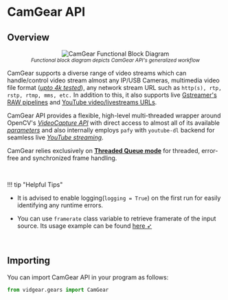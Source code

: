 <!--
===============================================
vidgear library source-code is deployed under the Apache 2.0 License:

Copyright (c) 2019-2020 Abhishek Thakur(@abhiTronix) <abhi.una12@gmail.com>

Licensed under the Apache License, Version 2.0 (the "License");
you may not use this file except in compliance with the License.
You may obtain a copy of the License at

   http://www.apache.org/licenses/LICENSE-2.0

Unless required by applicable law or agreed to in writing, software
distributed under the License is distributed on an "AS IS" BASIS,
WITHOUT WARRANTIES OR CONDITIONS OF ANY KIND, either express or implied.
See the License for the specific language governing permissions and
limitations under the License.
===============================================
-->

# CamGear API 


## Overview

<p align="center">
  <img src="../../../assets/images/camgear.png" alt="CamGear Functional Block Diagram" title="Designed by Abhishek Thakur(@abhiTronix), under CC-BY-NC-SA 4.0 License"/>
  <br>
  <sub><i>Functional block diagram depicts CamGear API's generalized workflow</i></sub>
</p>


CamGear supports a diverse range of video streams which can handle/control video stream almost any IP/USB Cameras,  multimedia video file format ([_upto 4k tested_](https://github.com/abhiTronix/vidgear/blob/62f32ad6663c871ec6aa4890ca1b55cd1286511a/vidgear/tests/benchmark_tests/test_benchmark_playback.py#L31-L71)), any network stream URL such as `http(s), rtp, rstp, rtmp, mms, etc.` In addition to this, it also supports live [Gstreamer's RAW pipelines](https://gstreamer.freedesktop.org/documentation/frequently-asked-questions/using.html) and [YouTube video/livestreams URLs](/gears/camgear/usage/#using-camgear-with-youtube-videos).

CamGear API provides a flexible, high-level multi-threaded wrapper around OpenCV's *[VideoCapture API](https://docs.opencv.org/master/d8/dfe/classcv_1_1VideoCapture.html#a57c0e81e83e60f36c83027dc2a188e80)* with direct access to almost all of its available [*parameters*](/gears/camgear/source_params/) and also internally employs `pafy` with `youtube-dl` backend for seamless live [*YouTube streaming*](/gears/camgear/usage/#using-camgear-with-youtube-videos). 

CamGear relies exclusively on [**Threaded Queue mode**](/bonus/TQM/) for threaded, error-free and synchronized frame handling.

&nbsp; 


!!! tip "Helpful Tips"

  * It is advised to enable logging(`logging = True`) on the first run for easily identifying any runtime errors.

  * You can use `framerate` class variable to retrieve framerate of the input source. Its usage example can be found [here ➶](/gears/writegear/compression/usage/#using-compression-mode-with-controlled-framerate)


&nbsp; 

## Importing

You can import CamGear API in your program as follows:

```python
from vidgear.gears import CamGear
```

&nbsp; 